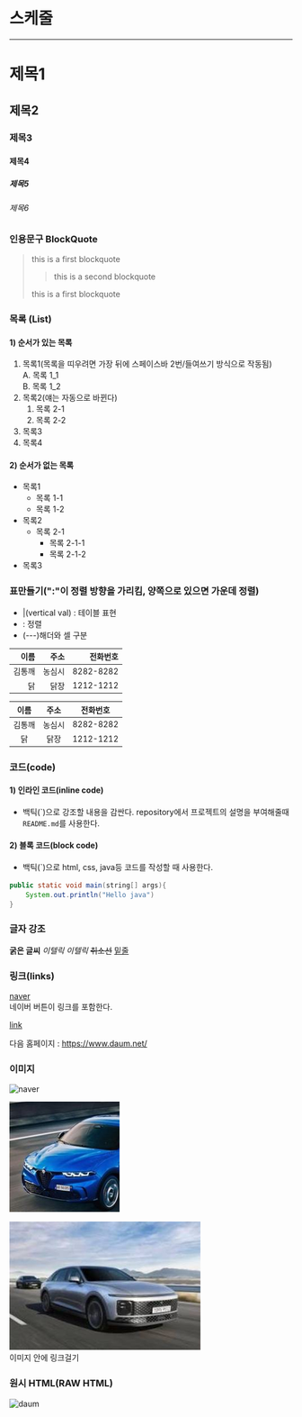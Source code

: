 # 스케줄

---

# 제목1

## 제목2

### 제목3

#### 제목4

##### 제목5

###### 제목6

### 인용문구 BlockQuote

> this is a first blockquote
>
> > this is a second blockquote
>
> this is a first blockquote

### 목록 (List)

#### 1) 순서가 있는 목록

1. 목록1(목록을 띠우려면 가장 뒤에 스페이스바 2번/들여쓰기 방식으로 작동됨)  
   A. 목록 1_1  
   B. 목록 1_2
2. 목록2(얘는 자동으로 바뀐다)
   1. 목록 2-1
   2. 목록 2-2
3. 목록3
4. 목록4

#### 2) 순서가 없는 목록

- 목록1
  - 목록 1-1
  - 목록 1-2
- 목록2
  - 목록 2-1
    - 목록 2-1-1
    - 목록 2-1-2
- 목록3

### 표만들기(":"이 정렬 방향을 가리킴, 양쪽으로 있으면 가운데 정렬)

- |(vertical val) : 테이블 표현
- : 정렬
- (---)해더와 셀 구분

|   이름 |   주소 |  전화번호 |
| -----: | -----: | --------: |
| 김통깨 | 농심시 | 8282-8282 |
|     닭 |   닭장 | 1212-1212 |

|  이름  |  주소  | 전화번호  |
| :----: | :----: | :-------: |
| 김통깨 | 농심시 | 8282-8282 |
|   닭   |  닭장  | 1212-1212 |

### 코드(code)

#### 1) 인라인 코드(inline code)

- 백틱(\`)으로 강조할 내용을 감싼다.
  repository에서 프로젝트의 설명을 부여해줄때 `README.md`를 사용한다.

#### 2) 블록 코드(block code)

- 백틱(`)으로 html, css, java등 코드를 작성할 때 사용한다.

```java
public static void main(string[] args){
    System.out.println("Hello java")
}
```

### 글자 강조

**굵은 글씨**
_이텔릭_
_이텔릭_
~~취소선~~
<u>밑줄</u>

### 링크(links)

[naver](https://www.naver.com/)  
네이버 버튼이 링크를 포함한다.

[link](a.txt)

다음 홈페이지 : <https://www.daum.net/>

### 이미지

![naver](https://img.danawa.com/prod_img/500000/451/307/img/18307451_1.jpg?shrink=130:130&_v=20221117104020)

![car](images/cropImg_196x196_112483863111883824.jpeg)

[![daum](images/daum.jfif)](https://www.daum.net/)  
이미지 안에 링크걸기

### 원시 HTML(RAW HTML)

<img scr='images/daum.jfif' alt='daum'>

